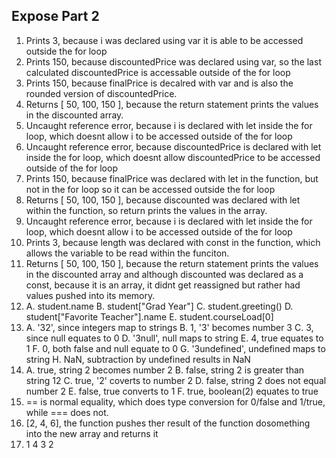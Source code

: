 ## Expose Part 2
1. Prints 3, because i was declared using var it is able to be accessed outside the for loop
2. Prints 150, because discountedPrice was declared using var, so the last calculated discountedPrice is accessable outside of the for loop
3. Prints 150, because finalPrice is decalred with var and is also the rounded version of discountedPrice.
4. Returns [ 50, 100, 150 ], because the return statement prints the values in the discounted array.
5. Uncaught reference error, because i is declared with let inside the for loop, which doesnt allow i to be accessed outside of the for loop
6. Uncaught reference error, because discountedPrice is declared with let inside the for loop, which doesnt allow discountedPrice to be accessed outside of the for loop
7. Prints 150, because finalPrice was declared with let in the function, but not in the for loop so it can be accessed outside the for loop
8. Returns [ 50, 100, 150 ], because discounted was declared with let within the function, so return prints the values in the array.
9. Uncaught reference error, because i is declared with let inside the for loop, which doesnt allow i to be accessed outside of the for loop
10. Prints 3, because length was declared with const in the function, which allows the variable to be read within the funciton.
11. Returns [ 50, 100, 150 ], because the return statement prints the values in the discounted array and although discounted was declared as a const, because it is an array, it didnt get reassigned but rather had values pushed into its memory.
12. A. student.name
    B. student["Grad Year"]
    C. student.greeting()
    D. student["Favorite Teacher"].name
    E. student.courseLoad[0]
13. A. '32', since integers map to strings
    B. 1, '3' becomes number 3
    C. 3, since null equates to 0
    D. '3null', null maps to string
    E. 4, true equates to 1
    F. 0, both false and null equate to 0
    G. '3undefined', undefined maps to string
    H. NaN, subtraction by undefined results in NaN
14. A. true, string 2 becomes number 2
    B. false, string 2 is greater than string 12
    C. true, '2' coverts to number 2
    D. false, string 2 does not equal number 2
    E. false, true converts to 1
    F. true, boolean(2) equates to true
15. == is normal equality, which does type conversion for 0/false and 1/true, while === does not.
17. [2, 4, 6], the function pushes ther result of the function dosomething into the new array and returns it
19. 1
    4
    3
    2
